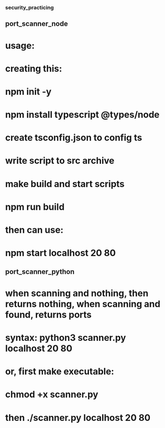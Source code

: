 ### security_practicing

## port_scanner_node
# usage:
# creating this:
# npm init -y
# npm install typescript @types/node
# create tsconfig.json to config ts
# write script to src archive
# make build and start scripts
# npm run build
# then can use:
# npm start localhost 20 80

## port_scanner_python
# when scanning and nothing, then returns nothing, when scanning and found, returns ports
# syntax: python3 scanner.py localhost 20 80
# or, first make executable:
# chmod +x scanner.py
# then ./scanner.py localhost 20 80



